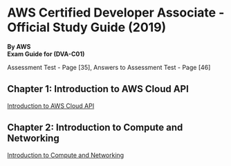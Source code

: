 # AWS Certified Developer Associate - Official Study Guide (2019)
__By AWS__   
__Exam Guide for (DVA-C01)__  

Assessment Test            - Page [35],
Answers to Assessment Test - Page [46]

## Chapter 1: Introduction to AWS Cloud API
[Introduction to AWS Cloud API](chp1)

## Chapter 2: Introduction to Compute and Networking
[Introduction to Compute and Networking](chp2)
